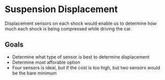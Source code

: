 # Suspension Displacement

Displacement sensors on each shock would enable us to determine how much each shock is being compressed while driving the car.

## Goals

* Determine what type of sensor is best to determine displacement
* Determine most afforable option
* Four sensors is ideal, but if the cost is too high, but two sensors would be the bare minimum
